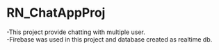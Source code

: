 # RN_ChatAppProj
-This project provide chatting with multiple user. </br>
-Firebase was used in this project and database created as realtime db.
